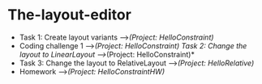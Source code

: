 # The-layout-editor

* Task 1: Create layout variants  -->*(Project: HelloConstraint)*
* Coding challenge 1  -->*(Project: HelloConstraint)*
*Task 2: Change the layout to LinearLayout  -->*(Project: HelloConstraint)*
* Task 3: Change the layout to RelativeLayout  -->*(Project: HelloRelative)*
* Homework   -->*(Project: HelloConstraintHW)*
